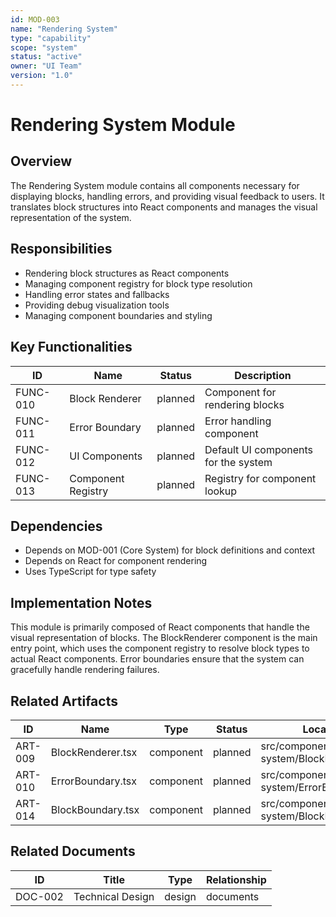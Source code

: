 ```yaml
---
id: MOD-003
name: "Rendering System"
type: "capability"
scope: "system"
status: "active"
owner: "UI Team"
version: "1.0"
---
```


# Rendering System Module

## Overview

The Rendering System module contains all components necessary for displaying blocks, handling errors, and providing visual feedback to users. It translates block structures into React components and manages the visual representation of the system.

## Responsibilities

- Rendering block structures as React components
- Managing component registry for block type resolution
- Handling error states and fallbacks
- Providing debug visualization tools
- Managing component boundaries and styling

## Key Functionalities

| ID | Name | Status | Description |
|----|------|--------|-------------|
| FUNC-010 | Block Renderer | planned | Component for rendering blocks |
| FUNC-011 | Error Boundary | planned | Error handling component |
| FUNC-012 | UI Components | planned | Default UI components for the system |
| FUNC-013 | Component Registry | planned | Registry for component lookup |

## Dependencies

- Depends on MOD-001 (Core System) for block definitions and context
- Depends on React for component rendering
- Uses TypeScript for type safety

## Implementation Notes

This module is primarily composed of React components that handle the visual representation of blocks. The BlockRenderer component is the main entry point, which uses the component registry to resolve block types to actual React components. Error boundaries ensure that the system can gracefully handle rendering failures.

## Related Artifacts

| ID | Name | Type | Status | Location |
|----|------|------|--------|----------|
| ART-009 | BlockRenderer.tsx | component | planned | src/components/block-system/BlockRenderer.tsx |
| ART-010 | ErrorBoundary.tsx | component | planned | src/components/block-system/ErrorBoundary.tsx |
| ART-014 | BlockBoundary.tsx | component | planned | src/components/block-system/BlockBoundary.tsx |

## Related Documents

| ID | Title | Type | Relationship |
|----|-------|------|-------------|
| DOC-002 | Technical Design | design | documents |